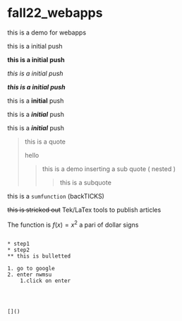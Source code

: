 # fall22_webapps
this is  a demo for webapps

this is a initial push

**this is a initial push**

_this is a initial push_

___this is a initial push___ 

this is a **initial** push

this is a ***initial*** push

this is a ___initial___ push

> this is a quote
>
> hello
>>this is a demo
>inserting a sub quote ( nested )
>>>this is a subquote

this is a `sumfunction` (backTICKS)

~~this is stricked out~~
Tek/LaTex tools to publish articles

The function is $f(x) = x^2$ a pari of dollar signs



```codefencing basically beautifying****

* step1
* step2
** this is bulletted 

1. go to google
2. enter nwmsu
    1.click on enter




[]()


